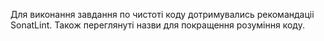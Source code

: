 Для виконання завдання по чистоті коду дотримувались рекомандаціі SonatLint. Також переглянуті назви для покращення розуміння коду. 
